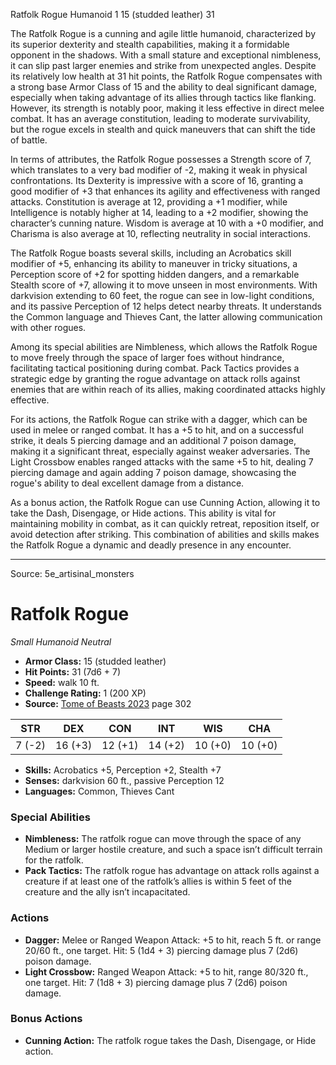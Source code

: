 <MonsterName/>Ratfolk Rogue</MonsterName>
<CreatureType/>Humanoid</CreatureType>
<CR/>1</CR>
<AC/>15 (studded leather)</AC>
<HP/>31</HP>
<summary>The Ratfolk Rogue is a cunning and agile little humanoid, characterized by its superior dexterity and stealth capabilities, making it a formidable opponent in the shadows. With a small stature and exceptional nimbleness, it can slip past larger enemies and strike from unexpected angles. Despite its relatively low health at 31 hit points, the Ratfolk Rogue compensates with a strong base Armor Class of 15 and the ability to deal significant damage, especially when taking advantage of its allies through tactics like flanking. However, its strength is notably poor, making it less effective in direct melee combat. It has an average constitution, leading to moderate survivability, but the rogue excels in stealth and quick maneuvers that can shift the tide of battle.</summary>

<detail>

In terms of attributes, the Ratfolk Rogue possesses a Strength score of 7, which translates to a very bad modifier of -2, making it weak in physical confrontations. Its Dexterity is impressive with a score of 16, granting a good modifier of +3 that enhances its agility and effectiveness with ranged attacks. Constitution is average at 12, providing a +1 modifier, while Intelligence is notably higher at 14, leading to a +2 modifier, showing the character’s cunning nature. Wisdom is average at 10 with a +0 modifier, and Charisma is also average at 10, reflecting neutrality in social interactions. 

The Ratfolk Rogue boasts several skills, including an Acrobatics skill modifier of +5, enhancing its ability to maneuver in tricky situations, a Perception score of +2 for spotting hidden dangers, and a remarkable Stealth score of +7, allowing it to move unseen in most environments. With darkvision extending to 60 feet, the rogue can see in low-light conditions, and its passive Perception of 12 helps detect nearby threats. It understands the Common language and Thieves Cant, the latter allowing communication with other rogues.

Among its special abilities are Nimbleness, which allows the Ratfolk Rogue to move freely through the space of larger foes without hindrance, facilitating tactical positioning during combat. Pack Tactics provides a strategic edge by granting the rogue advantage on attack rolls against enemies that are within reach of its allies, making coordinated attacks highly effective.

For its actions, the Ratfolk Rogue can strike with a dagger, which can be used in melee or ranged combat. It has a +5 to hit, and on a successful strike, it deals 5 piercing damage and an additional 7 poison damage, making it a significant threat, especially against weaker adversaries. The Light Crossbow enables ranged attacks with the same +5 to hit, dealing 7 piercing damage and again adding 7 poison damage, showcasing the rogue's ability to deal excellent damage from a distance.

As a bonus action, the Ratfolk Rogue can use Cunning Action, allowing it to take the Dash, Disengage, or Hide actions. This ability is vital for maintaining mobility in combat, as it can quickly retreat, reposition itself, or avoid detection after striking. This combination of abilities and skills makes the Ratfolk Rogue a dynamic and deadly presence in any encounter.</detail>



---

Source: 5e_artisinal_monsters

# Ratfolk Rogue

*Small* *Humanoid* *Neutral*

- **Armor Class:** 15 (studded leather)
- **Hit Points:** 31 (7d6 + 7)
- **Speed:** walk 10 ft.
- **Challenge Rating:** 1 (200 XP)
- **Source:** [Tome of Beasts 2023](https://koboldpress.com/kpstore/product/tome-of-beasts-1-2023-edition/) page 302

| STR | DEX | CON | INT | WIS | CHA |
| --- | --- | --- | --- | --- | --- |
| 7 (-2) | 16 (+3) | 12 (+1) | 14 (+2) | 10 (+0) | 10 (+0) |

- **Skills:** Acrobatics +5, Perception +2, Stealth +7
- **Senses:** darkvision 60 ft., passive Perception 12
- **Languages:** Common, Thieves Cant

### Special Abilities

- **Nimbleness:** The ratfolk rogue can move through the space of any Medium or larger hostile creature, and such a space isn’t difficult terrain for the ratfolk.
- **Pack Tactics:** The ratfolk rogue has advantage on attack rolls against a creature if at least one of the ratfolk’s allies is within 5 feet of the creature and the ally isn’t incapacitated.

### Actions

- **Dagger:** Melee or Ranged Weapon Attack: +5 to hit, reach 5 ft. or range 20/60 ft., one target. Hit: 5 (1d4 + 3) piercing damage plus 7 (2d6) poison damage.
- **Light Crossbow:** Ranged Weapon Attack: +5 to hit, range 80/320 ft., one target. Hit: 7 (1d8 + 3) piercing damage plus 7 (2d6) poison damage.

### Bonus Actions

- **Cunning Action:** The ratfolk rogue takes the Dash, Disengage, or Hide action.


